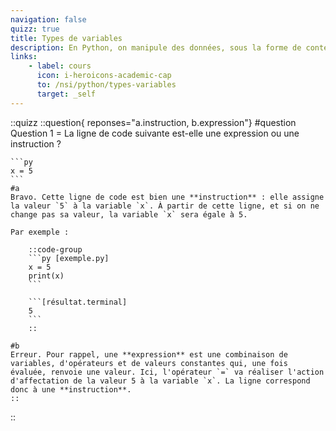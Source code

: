 ```yaml
---
navigation: false
quizz: true
title: Types de variables
description: En Python, on manipule des données, sous la forme de contenu statique, ou sous la forme de variables. Nous allons ici passer en revue les quatre types de variables dits **primitifs**.
links:
    - label: cours
      icon: i-heroicons-academic-cap
      to: /nsi/python/types-variables
      target: _self
---
```

::quizz
    ::question{ reponses="a.instruction, b.expression"}
    #question
    Question 1 = La ligne de code suivante est-elle une expression ou une instruction ?

    ```py
    x = 5
    ```
    #a
    Bravo. Cette ligne de code est bien une **instruction** : elle assigne la valeur `5` à la variable `x`. À partir de cette ligne, et si on ne change pas sa valeur, la variable `x` sera égale à 5.

    Par exemple :

        ::code-group
        ```py [exemple.py]
        x = 5
        print(x)
        ```

        ```[résultat.terminal]
        5
        ```
        ::

    #b
    Erreur. Pour rappel, une **expression** est une combinaison de variables, d'opérateurs et de valeurs constantes qui, une fois évaluée, renvoie une valeur. Ici, l'opérateur `=` va réaliser l'action d'affectation de la valeur 5 à la variable `x`. La ligne correspond donc à une **instruction**.
    ::
::